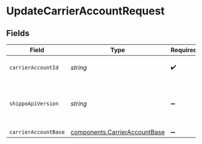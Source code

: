 # UpdateCarrierAccountRequest


## Fields

| Field                                                                          | Type                                                                           | Required                                                                       | Description                                                                    | Example                                                                        |
| ------------------------------------------------------------------------------ | ------------------------------------------------------------------------------ | ------------------------------------------------------------------------------ | ------------------------------------------------------------------------------ | ------------------------------------------------------------------------------ |
| `carrierAccountId`                                                             | *string*                                                                       | :heavy_check_mark:                                                             | Object ID of the carrier account                                               |                                                                                |
| `shippoApiVersion`                                                             | *string*                                                                       | :heavy_minus_sign:                                                             | String used to pick a non-default API version to use                           | 2018-02-08                                                                     |
| `carrierAccountBase`                                                           | [components.CarrierAccountBase](../../models/components/carrieraccountbase.md) | :heavy_minus_sign:                                                             | Examples.                                                                      |                                                                                |